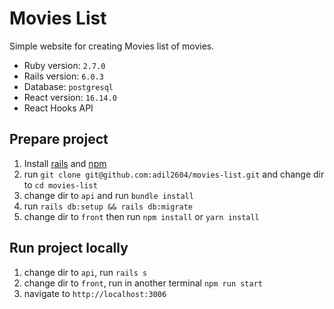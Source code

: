 # Movies List

Simple website for creating Movies list of movies.

- Ruby version: `2.7.0`
- Rails version: `6.0.3`
- Database: `postgresql`
- React version: `16.14.0`
- React Hooks API

## Prepare project

1. Install [rails](https://rubyonrails.org/) and [npm](https://docs.npmjs.com/downloading-and-installing-node-js-and-npm)
2. run `git clone git@github.com:adil2604/movies-list.git` and change dir to `cd movies-list`
3. change dir to `api` and run `bundle install`
4. run `rails db:setup && rails db:migrate`
5. change dir to `front` then run `npm install` or `yarn install`

## Run project locally

1. change dir to `api`, run `rails s`
2. change dir to `front`, run in another terminal `npm run start`
3. navigate to `http://localhost:3006`
